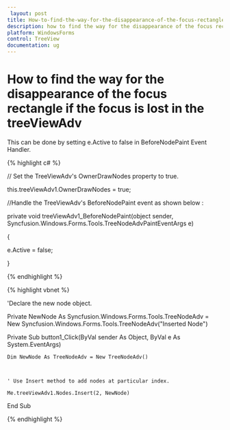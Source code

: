 ```yaml
---
 layout: post
title: How-to-find-the-way-for-the-disappearance-of-the-focus-rectangle-if-the-focus-is-lost-in-the-treeviewadv | WindowsForms | Syncfusion
description: how to find the way for the disappearance of the focus rectangle if the focus is lost in the treeviewadv
platform: WindowsForms
control: TreeView 
documentation: ug
---
```


# How to find the way for the disappearance of the focus rectangle if the focus is lost in the treeViewAdv

This can be done by setting e.Active to false in BeforeNodePaint Event Handler.

{% highlight c# %}



// Set the TreeViewAdv's OwnerDrawNodes property to true.



this.treeViewAdv1.OwnerDrawNodes = true;



//Handle the TreeViewAdv's BeforeNodePaint event as shown below :



private void treeViewAdv1_BeforeNodePaint(object sender, Syncfusion.Windows.Forms.Tools.TreeNodeAdvPaintEventArgs e)

{

e.Active = false;

}

{% endhighlight %}

{% highlight vbnet %}



'Declare the new node object. 

Private NewNode As Syncfusion.Windows.Forms.Tools.TreeNodeAdv = New Syncfusion.Windows.Forms.Tools.TreeNodeAdv("Inserted Node") 

Private Sub button1_Click(ByVal sender As Object, ByVal e As System.EventArgs) 

    Dim NewNode As TreeNodeAdv = New TreeNodeAdv() 



    ' Use Insert method to add nodes at particular index.

    Me.treeViewAdv1.Nodes.Insert(2, NewNode) 

End Sub 

{% endhighlight %}

